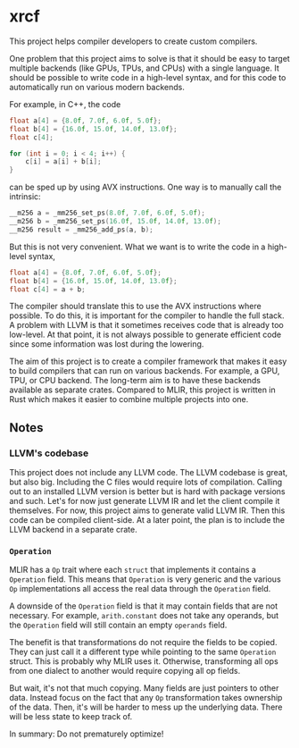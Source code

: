 # xrcf

This project helps compiler developers to create custom compilers.

One problem that this project aims to solve is that it should be easy to target multiple backends (like GPUs, TPUs, and CPUs) with a single language.
It should be possible to write code in a high-level syntax,
and for this code to automatically run on various modern backends.

For example, in C++, the code

```cpp
float a[4] = {8.0f, 7.0f, 6.0f, 5.0f};
float b[4] = {16.0f, 15.0f, 14.0f, 13.0f};
float c[4];

for (int i = 0; i < 4; i++) {
    c[i] = a[i] + b[i];
}
```

can be sped up by using AVX instructions.
One way is to manually call the intrinsic:

```cpp
__m256 a = _mm256_set_ps(8.0f, 7.0f, 6.0f, 5.0f);
__m256 b = _mm256_set_ps(16.0f, 15.0f, 14.0f, 13.0f);
__m256 result = _mm256_add_ps(a, b);
```

But this is not very convenient.
What we want is to write the code in a high-level syntax,

```cpp
float a[4] = {8.0f, 7.0f, 6.0f, 5.0f};
float b[4] = {16.0f, 15.0f, 14.0f, 13.0f};
float c[4] = a + b;
```

The compiler should translate this to use the AVX instructions where possible.
To do this, it is important for the compiler to handle the full stack.
A problem with LLVM is that it sometimes receives code that is already too low-level.
At that point, it is not always possible to generate efficient code since some
information was lost during the lowering.

The aim of this project is to create a compiler framework that makes it easy to
build compilers that can run on various backends.
For example, a GPU, TPU, or CPU backend.
The long-term aim is to have these backends available as separate crates.
Compared to MLIR, this project is written in Rust which makes it easier to
combine multiple projects into one.

## Notes

### LLVM's codebase

This project does not include any LLVM code.
The LLVM codebase is great, but also big.
Including the C files would require lots of compilation.
Calling out to an installed LLVM version is better but is hard with package versions and such.
Let's for now just generate LLVM IR and let the client compile it themselves.
For now, this project aims to generate valid LLVM IR.
Then this code can be compiled client-side.
At a later point, the plan is to include the LLVM backend in a separate crate.

### `Operation`

MLIR has a `Op` trait where each `struct` that implements it contains a `Operation` field.
This means that `Operation` is very generic and the various `Op` implementations
all access the real data through the `Operation` field.

A downside of the `Operation` field is that it may contain fields that are not necessary.
For example, `arith.constant` does not take any operands,
but the `Operation` field will still contain an empty `operands` field.

The benefit is that transformations do not require the fields to be copied.
They can just call it a different type while pointing to the same `Operation` struct.
This is probably why MLIR uses it.
Otherwise, transforming all ops from one dialect to another would require copying all op fields.

But wait, it's not that much copying.
Many fields are just pointers to other data.
Instead focus on the fact that any `Op` transformation takes ownership of the data.
Then, it's will be harder to mess up the underlying data.
There will be less state to keep track of.

In summary: Do not prematurely optimize!
